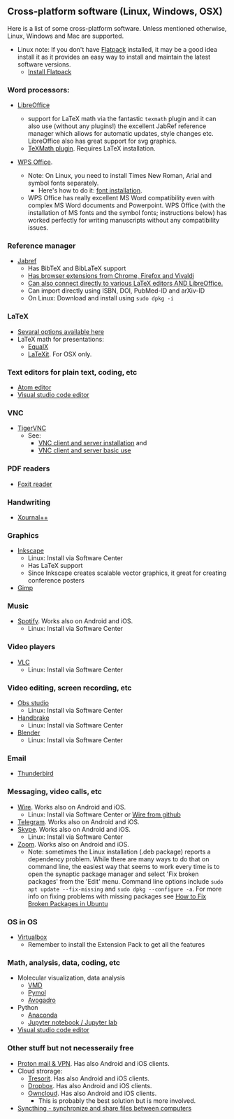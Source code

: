 ## Cross-platform software (Linux, Windows, OSX)


Here is a list of some cross-platform software. Unless mentioned otherwise, Linux, Windows and Mac are supported.

- Linux note: If you don't have [Flatpack](https://flatpak.org/) installed, it may be a good idea install it as it provides an easy way to install and maintain the latest software versions.
  - [Install Flatpack](https://flatpak.org/setup/Ubuntu/)
  
### Word processors:

- [LibreOffice](https://www.libreoffice.org/)
  - support for LaTeX math via the fantastic `texmath` plugin and it can also use (without any plugins!) the excellent JabRef reference manager which allows for automatic updates, style changes etc. LibreOffice also has great support for svg graphics.
  - [TeXMath plugin](http://roland65.free.fr/texmaths/). Requires LaTeX installation. 
  
- [WPS Office](https://www.wps.com/). 
  - Note: On Linux, you need to install Times New Roman, Arial and symbol fonts separately. 
    - Here's how to do it: [font installation](ubuntu/word-processors-with-gui.md).
  - WPS Office has really excellent MS Word compatibility even with complex MS Word documents and Powerpoint. WPS Office (with the installation of MS fonts and the symbol fonts; instructions below) has worked perfectly for writing manuscripts without any compatibility issues.

### Reference manager
- [Jabref](https://www.jabref.org/)
  - Has BibTeX and BibLaTeX support
  - [Has browser extensions from Chrome, Firefox and Vivaldi](https://docs.jabref.org/collect/jabref-browser-extension)
  - [Can also connect directly to various LaTeX editors AND LibreOffice.](https://docs.jabref.org/advanced/resources)
  - Can import directly using  ISBN, DOI, PubMed-ID and arXiv-ID
  - On Linux: Download and install using `sudo dpkg -i`

### LaTeX

- [Sevaral options available here](https://www.latex-project.org)
- LaTeX math for presentations:
  - [EqualX](http://equalx.sourceforge.net/)
  - [LaTeXit](https://www.chachatelier.fr/latexit/). For OSX only.



### Text editors for plain text, coding, etc

- [Atom editor](https://atom.io/)
- [Visual studio code editor](https://code.visualstudio.com/)

### VNC 
- [TigerVNC](https://tigervnc.org/)
  - See: 
    - [VNC client and server installation](./computer-stuff/vnc-installation.md) and 
    - [VNC client and server basic use](computer-stuff/vnc-how-to-use.md )
### PDF readers

- [Foxit reader](https://www.foxitsoftware.com/pdf-reader/)

### Handwriting

- [Xournal++](https://github.com/xournalpp/xournalpp)

### Graphics

- [Inkscape](https://inkscape.org/)
    - Linux: Install via Software Center
    - Has LaTeX support
    - Since Inkscape creates scalable vector graphics, it great for creating conference posters
- [Gimp](https://www.gimp.org/)

### Music
- [Spotify](https://www.spotify.com). Works also on Android and iOS.
    - Linux: Install via Software Center

### Video players

- [VLC](https://www.videolan.org/)
  - Linux: Install via Software Center


### Video editing, screen recording, etc

- [Obs studio](https://obsproject.com/)
    - Linux: Install via Software Center
- [Handbrake](https://handbrake.fr/)
     - Linux: Install via Software Center
- [Blender](https://www.blender.org/https://www.blender.org/)
    - Linux: Install via Software Center

### Email
- [Thunderbird](https://www.thunderbird.net)

### Messaging, video calls, etc

- [Wire](https://wire.com).  Works also on Android and iOS.
  - Linux: Install via Software Center or [Wire from github](https://github.com/wireapp/wire-desktop/wiki/How-to-install-Wire-for-Desktop-on-Linux)
- [Telegram](https://telegram.org/). Works also on Android and iOS.
- [Skype](https://www.skype.com). Works also on Android and iOS.
    - Linux: Install via Software Center
- [Zoom](https://zoom.us/). Works also on Android and iOS.
  - Note: sometimes the Linux installation (.deb package) reports a dependency problem. While there are many ways to do that on command line, the easiest way that seems to work every time is to open the synaptic package manager and select 'Fix broken packages' from the 'Edit' menu. Command line options include
 `sudo apt update --fix-missing` and  `sudo dpkg --configure -a`. For more info on fixing problems with missing packages see [How to Fix Broken Packages in Ubuntu](https://www.maketecheasier.com/fix-broken-packages-ubuntu/)
  

### OS in OS
- [Virtualbox](https://www.virtualbox.org/)
  - Remember to install the Extension Pack to get all the features

### Math, analysis, data, coding, etc

- Molecular visualization, data analysis
  - [VMD](https://www.ks.uiuc.edu/Research/vmd/)
  - [Pymol](https://pymol.org)
  - [Avogadro](https://avogadro.cc/)
- Python
  - [Anaconda](https://www.anaconda.com/)
  - [Jupyter notebook / Jupyter lab](https://jupyter.org/)
- [Visual studio code editor](https://code.visualstudio.com/)

### Other stuff but not necesseraily free

- [Proton mail & VPN](https://protonmail.com/). Has also Android and iOS clients.
- Cloud strorage:
  - [Tresorit](https://tresorit.com). Has also Android and iOS clients.
  - [Dropbox](https://www.dropbox.com/). Has also Android and iOS clients.
  - [Owncloud](https://owncloud.org/). Has also Android and iOS clients.
    - This is probably the best solution but is more involved. 
- [Syncthing - synchronize and share files between computers](https://syncthing.net/)    

